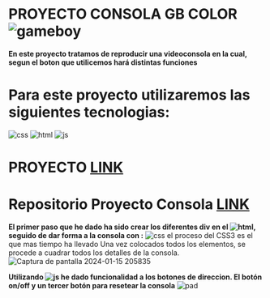 # **PROYECTO CONSOLA GB COLOR** ![gameboy](https://github.com/AlbertoPueblas/Proyecto-Consola/assets/154467649/2237c0bb-5484-4224-9db6-e8ab382cb95b)
**En este proyecto tratamos de reproducir una videoconsola en la cual, segun el boton que utilicemos hará distintas funciones**
# Para este proyecto utilizaremos las siguientes tecnologias:
![css](https://img.shields.io/badge/CSS3-blue?logo=CSS3) ![html](https://img.shields.io/badge/html5-orange?logo=html5) ![js](https://img.shields.io/badge/JavaScript-yellow?logo=JavaScript)

# **PROYECTO**  [LINK](https://albertopueblas.github.io/Proyecto-Consola/)
 # **Repositorio Proyecto Consola**  [LINK](https://github.com/AlbertoPueblas/Proyecto-Consola)
 
**El primer paso que he dado ha sido crear los diferentes div en el ![html](https://img.shields.io/badge/html5-orange?logo=html5), 
seguido de dar forma a la consola con :** ![css](https://img.shields.io/badge/CSS3-blue?logo=CSS3)
el proceso del CSS3 es el que mas tiempo ha llevado
Una vez colocados todos los elementos, se procede a cuadrar todos los detalles de la consola.
![Captura de pantalla 2024-01-15 205835](https://github.com/AlbertoPueblas/Proyecto-Consola/assets/154467649/22884320-c885-4bdd-9f48-a435d304ef1e)

**Utilizando ![js](https://img.shields.io/badge/JavaScript-yellow?logo=JavaScript) he dado funcionalidad a los botones de direccion.
El botón on/off y un tercer botón para resetear la consola**
![pad](https://github.com/AlbertoPueblas/Proyecto-Consola/assets/154467649/e5f08e17-ce7d-46d8-a592-fe10f6af78a7)



